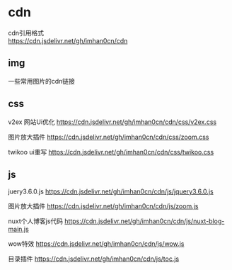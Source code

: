 # cdn

cdn引用格式  
https://cdn.jsdelivr.net/gh/imhan0cn/cdn

## img

一些常用图片的cdn链接

## css

v2ex 网站Ui优化 https://cdn.jsdelivr.net/gh/imhan0cn/cdn/css/v2ex.css

图片放大插件 https://cdn.jsdelivr.net/gh/imhan0cn/cdn/css/zoom.css

twikoo ui重写 https://cdn.jsdelivr.net/gh/imhan0cn/cdn/css/twikoo.css

## js

juery3.6.0.js https://cdn.jsdelivr.net/gh/imhan0cn/cdn/js/jquery3.6.0.js

图片放大插件 https://cdn.jsdelivr.net/gh/imhan0cn/cdn/js/zoom.js

nuxt个人博客js代码 https://cdn.jsdelivr.net/gh/imhan0cn/cdn/js/nuxt-blog-main.js

wow特效 https://cdn.jsdelivr.net/gh/imhan0cn/cdn/js/wow.js

目录插件 https://cdn.jsdelivr.net/gh/imhan0cn/cdn/js/toc.js
